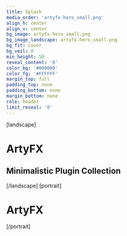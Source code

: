```yaml
---
title: Splash
media_order: 'artyfx-hero_small.png'
align_h: center
align_v: center
bg_image: artyfx-hero_small.png
bg_image_landscape: artyfx-hero_small.png
bg_fit: cover
bg_veil: 0
min_height: 50
reveal_content: '0'
color_bg: '#000000'
color_fg: '#FFFFFF'
margin_top: full
padding_top: none
padding_bottom: none
margin_bottom: none
role: header
limit_reveal: '0'
---
```


[landscape]
# ArtyFX
## Minimalistic Plugin Collection
[/landscape]
[portrait]
# ArtyFX
[/portrait]

